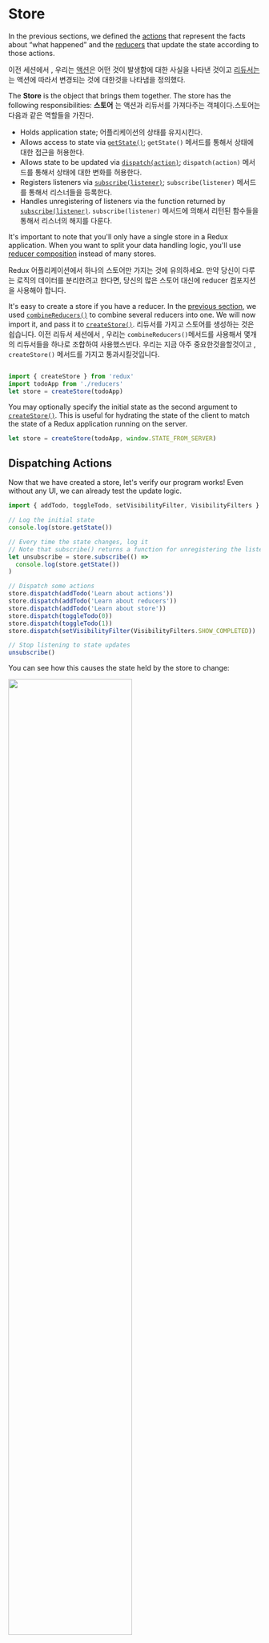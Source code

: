 # Store

In the previous sections, we defined the [actions](Actions.md) that represent the facts about “what happened” and the [reducers](Reducers.md) that update the state according to those actions.

이전 세션에서 , 우리는 [액션](Actions.md)은 어떤 것이 발생함에 대한 사실을 나타낸 것이고 [리듀서는](Reducers.md)는 액션에 따라서 변경되는 것에 대한것을 나타냄을 정의했다.


The **Store** is the object that brings them together. The store has the following responsibilities:
**스토어** 는 액션과 리듀서를 가져다주는 객체이다.스토어는 다음과 같은 역할들을 가진다.

* Holds application state; 어플리케이션의 상태를 유지시킨다.
* Allows access to state via [`getState()`](../api/Store.md#getState); `getState()` 메서드를 통해서 상태에 대한 접근을 허용한다.
* Allows state to be updated via [`dispatch(action)`](../api/Store.md#dispatch); `dispatch(action)` 메서드를 통해서 상태에 대한 변화를 허용한다.
* Registers listeners via [`subscribe(listener)`](../api/Store.md#subscribe); `subscribe(listener)` 메서드를 통해서 리스너들을 등록한다.
* Handles unregistering of listeners via the function returned by [`subscribe(listener)`](../api/Store.md#subscribe).
  `subscribe(listener)` 메서드에 의해서 리턴된 함수들을 통해서 리스너의 해지를 다룬다.  

It's important to note that you'll only have a single store in a Redux application. When you want to split your data handling logic, you'll use [reducer composition](Reducers.md#splitting-reducers) instead of many stores.

Redux 어플리케이션에서 하나의 스토어만 가지는 것에 유의하세요. 만약 당신이 다루는 로직의 데이터를 분리한려고 한다면, 당신의 많은 스토어 대신에 reducer 컴포지션을 사용해야 합니다.

It's easy to create a store if you have a reducer. In the [previous section](Reducers.md), we used [`combineReducers()`](../api/combineReducers.md) to combine several reducers into one. We will now import it, and pass it to [`createStore()`](../api/createStore.md).
리듀서를 가지고 스토어를 생성하는 것은 쉽습니다. 이전 리듀서 세션에서 , 우리는 `combineReducers()`메서드를 사용해서 몇개의 리듀서들을 하나로 조합하여 사용했스빈다. 우리는 지금 아주 중요한것을할것이고 , `createStore()` 메서드를 가지고 통과시킬것입니다.

```js

import { createStore } from 'redux'
import todoApp from './reducers'
let store = createStore(todoApp)

```

You may optionally specify the initial state as the second argument to [`createStore()`](../api/createStore.md). This is useful for hydrating the state of the client to match the state of a Redux application running on the server.

```js
let store = createStore(todoApp, window.STATE_FROM_SERVER)
```

## Dispatching Actions

Now that we have created a store, let's verify our program works! Even without any UI, we can already test the update logic.

```js
import { addTodo, toggleTodo, setVisibilityFilter, VisibilityFilters } from './actions'

// Log the initial state
console.log(store.getState())

// Every time the state changes, log it
// Note that subscribe() returns a function for unregistering the listener
let unsubscribe = store.subscribe(() =>
  console.log(store.getState())
)

// Dispatch some actions
store.dispatch(addTodo('Learn about actions'))
store.dispatch(addTodo('Learn about reducers'))
store.dispatch(addTodo('Learn about store'))
store.dispatch(toggleTodo(0))
store.dispatch(toggleTodo(1))
store.dispatch(setVisibilityFilter(VisibilityFilters.SHOW_COMPLETED))

// Stop listening to state updates
unsubscribe()
```

You can see how this causes the state held by the store to change:

<img src='http://i.imgur.com/zMMtoMz.png' width='70%'>

We specified the behavior of our app before we even started writing the UI. We won't do this in this tutorial, but at this point you can write tests for your reducers and action creators. You won't need to mock anything because they are just [pure](../introduction/ThreePrinciples.md#changes-are-made-with-pure-functions) functions. Call them, and make assertions on what they return.

## Source Code

#### `index.js`

```js
import { createStore } from 'redux'
import todoApp from './reducers'

let store = createStore(todoApp)
```

## Next Steps

Before creating a UI for our todo app, we will take a detour to see [how the data flows in a Redux application](DataFlow.md).
